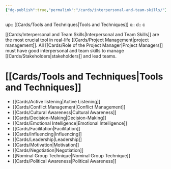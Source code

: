 ```yaml
---
{"dg-publish":true,"permalink":"/cards/interpersonal-and-team-skills/"}
---
```


up:: [[Cards/Tools and Techniques\|Tools and Techniques]] 
x:: 
d:: c

[[Cards/Interpersonal and Team Skills\|Interpersonal and Team Skills]] are the most crucial tool in real-life [[Cards/Project Management\|project management]]. All [[Cards/Role of the Project Manager\|Project Managers]] must have good interpersonal and team skills to manage [[Cards/Stakeholders\|stakeholders]] and lead teams. 

# [[Cards/Tools and Techniques\|Tools and Techniques]] 

- [[Cards/Active listening\|Active Listening]]
- [[Cards/Conflict Management\|Conflict Management]]
- [[Cards/Cultural Awareness\|Cultural Awareness]]
- [[Cards/Decision-Making\|Decision-Making]]
- [[Cards/Emotional Intelligence\|Emotional Intelligence]]
- [[Cards/Facilitation\|Facilitation]]
- [[Cards/Influencing\|Influencing]]
- [[Cards/Leadership\|Leadership]]
- [[Cards/Motivation\|Motivation]]
- [[Cards/Negotiation\|Negotiation]]
- [[Nominal Group Technique\|Nominal Group Technique]]
- [[Cards/Political Awareness\|Political Awareness]]



